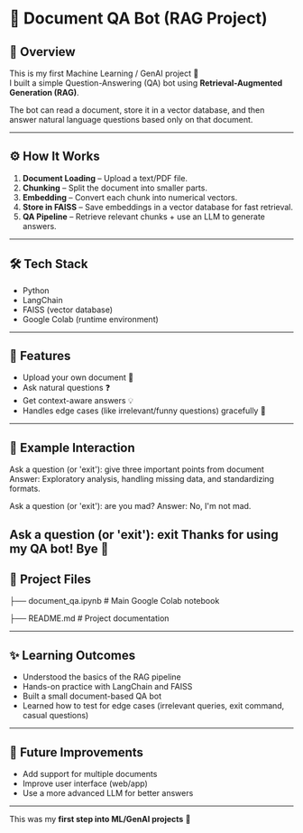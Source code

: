 # 📄 Document QA Bot (RAG Project)

## 📌 Overview
This is my first Machine Learning / GenAI project 🚀  
I built a simple Question-Answering (QA) bot using **Retrieval-Augmented Generation (RAG)**.  

The bot can read a document, store it in a vector database, and then answer natural language questions based only on that document.  

---

## ⚙️ How It Works
1. **Document Loading** – Upload a text/PDF file.  
2. **Chunking** – Split the document into smaller parts.  
3. **Embedding** – Convert each chunk into numerical vectors.  
4. **Store in FAISS** – Save embeddings in a vector database for fast retrieval.  
5. **QA Pipeline** – Retrieve relevant chunks + use an LLM to generate answers.  

---

## 🛠️ Tech Stack
- Python  
- LangChain  
- FAISS (vector database)  
- Google Colab (runtime environment)  

---

## 🚀 Features
- Upload your own document 📑  
- Ask natural questions ❓  
- Get context-aware answers 💡  
- Handles edge cases (like irrelevant/funny questions) gracefully 🤖  

---

## 📝 Example Interaction
Ask a question (or 'exit'): give three important points from document
Answer: Exploratory analysis, handling missing data, and standardizing formats.

Ask a question (or 'exit'): are you mad?
Answer: No, I'm not mad.

Ask a question (or 'exit'): exit
Thanks for using my QA bot! Bye 👋
---

## 📂 Project Files
├── document_qa.ipynb # Main Google Colab notebook

├── README.md # Project documentation

---

## ✨ Learning Outcomes
- Understood the basics of the RAG pipeline  
- Hands-on practice with LangChain and FAISS  
- Built a small document-based QA bot  
- Learned how to test for edge cases (irrelevant queries, exit command, casual questions)  

---

## 🔮 Future Improvements
- Add support for multiple documents  
- Improve user interface (web/app)  
- Use a more advanced LLM for better answers  

---

This was my **first step into ML/GenAI projects** 🎉  
